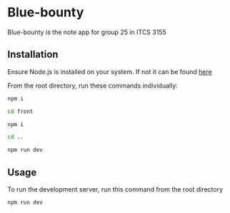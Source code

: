 # Blue-bounty

Blue-bounty is the note app for group 25 in ITCS 3155

## Installation

Ensure Node.js is installed on your system. If not it can be found [here](https://nodejs.org/en/)

From the root directory, run these commands individually:

```bash
npm i

cd front

npm i

cd ..

npm run dev
```

## Usage

To run the development server, run this command from the root directory

```bash
npm run dev
```